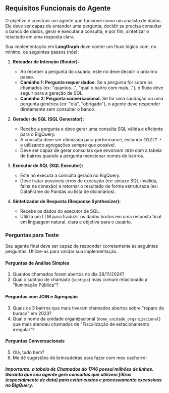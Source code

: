 ## Requisitos Funcionais do Agente

O objetivo é construir um agente que funcione como um analista de dados. Ele deve ser capaz de entender uma pergunta, decidir se precisa consultar o banco de dados, gerar e executar a consulta, e por fim, sintetizar o resultado em uma resposta clara.

Sua implementação em **LangGraph** deve conter um fluxo lógico com, no mínimo, os seguintes passos (nós):

1.  **Roteador de Intenção (Router):**
    -   Ao receber a pergunta do usuário, este nó deve decidir o próximo passo.
    -   **Caminho 1: Pergunta requer dados.** Se a pergunta for sobre os chamados (ex: "quantos...", "qual o bairro com mais..."), o fluxo deve seguir para a geração de SQL.
    -   **Caminho 2: Pergunta conversacional.** Se for uma saudação ou uma pergunta genérica (ex: "olá", "obrigado"), o agente deve responder diretamente sem consultar o banco.

2.  **Gerador de SQL (SQL Generator):**
    -   Recebe a pergunta e deve gerar uma consulta SQL válida e eficiente para o BigQuery.
    -   A consulta deve ser otimizada para performance, evitando `SELECT *` e utilizando agregações sempre que possível.
    -   Deve ser capaz de gerar consultas que envolvam `JOIN` com a tabela de bairros quando a pergunta mencionar nomes de bairros.

3.  **Executor de SQL (SQL Executor):**
    -   Este nó executa a consulta gerada no BigQuery.
    -   Deve tratar possíveis erros de execução (ex: sintaxe SQL inválida, falha na conexão) e retornar o resultado de forma estruturada (ex: DataFrame do Pandas ou lista de dicionários).

4.  **Sintetizador de Resposta (Response Synthesizer):**
    -   Recebe os dados do executor de SQL.
    -   Utiliza um LLM para traduzir os dados brutos em uma resposta final em linguagem natural, clara e objetiva para o usuário.

### Perguntas para Teste

Seu agente final deve ser capaz de responder corretamente às seguintes perguntas. Utilize-as para validar sua implementação.

#### Perguntas de Análise Simples
1.  Quantos chamados foram abertos no dia 28/11/2024?
2.  Qual o subtipo de chamado (`subtipo`) mais comum relacionado a "Iluminação Pública"?

#### Perguntas com JOIN e Agregação
3.  Quais os 3 bairros que mais tiveram chamados abertos sobre "reparo de buraco" em 2023?
4.  Qual o nome da unidade organizacional (`nome_unidade_organizacional`) que mais atendeu chamados de "Fiscalização de estacionamento irregular"?

#### Perguntas Conversacionais
5.  Olá, tudo bem?
6.  Me dê sugestões de brincadeiras para fazer com meu cachorro!

##### Importante: a tabela de Chamados do 1746 possui milhões de linhas. Garanta que seu agente gere consultas que utilizem filtros (especialmente de data) para evitar custos e processamento excessivos no BigQuery.
